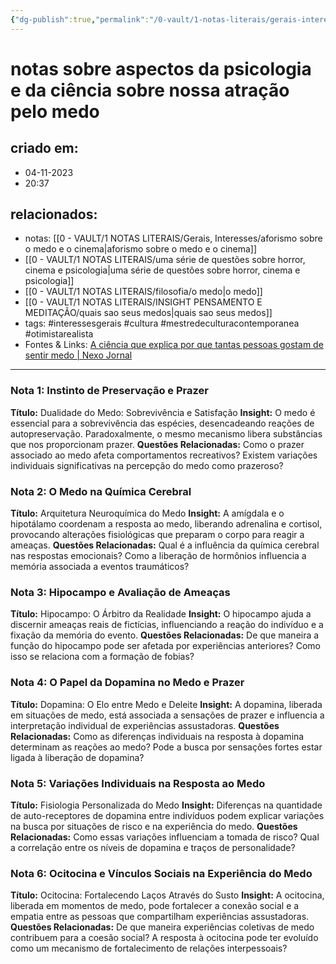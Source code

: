```yaml
---
{"dg-publish":true,"permalink":"/0-vault/1-notas-literais/gerais-interesses/notas-sobre-aspectos-da-psicologia-e-da-ciencia-sobre-nossa-atracao-pelo-medo/","tags":["interessesgerais","cultura","mestredeculturacontemporanea","otimistarealista"],"dgHomeLink":true,"dgShowLocalGraph":true,"dgShowFileTree":true,"dgEnableSearch":true}
---
```


# notas sobre aspectos da psicologia e da ciência sobre nossa atração pelo medo

## criado em: 
- 04-11-2023
- 20:37
## relacionados:
- notas: [[0 - VAULT/1 NOTAS LITERAIS/Gerais, Interesses/aforismo sobre o medo e o cinema\|aforismo sobre o medo e o cinema]]
- [[0 - VAULT/1 NOTAS LITERAIS/uma série de questões sobre horror, cinema e psicologia\|uma série de questões sobre horror, cinema e psicologia]]
- [[0 - VAULT/1 NOTAS LITERAIS/filosofia/o medo\|o medo]]
- [[0 - VAULT/1 NOTAS LITERAIS/INSIGHT PENSAMENTO E MEDITAÇÃO/quais sao seus medos\|quais sao seus medos]]
- tags: #interessesgerais #cultura #mestredeculturacontemporanea #otimistarealista 
- Fontes & Links: [A ciência que explica por que tantas pessoas gostam de sentir medo | Nexo Jornal](https://www.nexojornal.com.br/expresso/2017/10/31/A-ci%C3%AAncia-que-explica-por-que-tantas-pessoas-gostam-de-sentir-medo)
---
### Nota 1: Instinto de Preservação e Prazer
**Título:** Dualidade do Medo: Sobrevivência e Satisfação
**Insight:** O medo é essencial para a sobrevivência das espécies, desencadeando reações de autopreservação. Paradoxalmente, o mesmo mecanismo libera substâncias que nos proporcionam prazer.
**Questões Relacionadas:** Como o prazer associado ao medo afeta comportamentos recreativos? Existem variações individuais significativas na percepção do medo como prazeroso?

### Nota 2: O Medo na Química Cerebral
**Título:** Arquitetura Neuroquímica do Medo
**Insight:** A amígdala e o hipotálamo coordenam a resposta ao medo, liberando adrenalina e cortisol, provocando alterações fisiológicas que preparam o corpo para reagir a ameaças.
**Questões Relacionadas:** Qual é a influência da química cerebral nas respostas emocionais? Como a liberação de hormônios influencia a memória associada a eventos traumáticos?

### Nota 3: Hipocampo e Avaliação de Ameaças
**Título:** Hipocampo: O Árbitro da Realidade
**Insight:** O hipocampo ajuda a discernir ameaças reais de fictícias, influenciando a reação do indivíduo e a fixação da memória do evento.
**Questões Relacionadas:** De que maneira a função do hipocampo pode ser afetada por experiências anteriores? Como isso se relaciona com a formação de fobias?

### Nota 4: O Papel da Dopamina no Medo e Prazer
**Título:** Dopamina: O Elo entre Medo e Deleite
**Insight:** A dopamina, liberada em situações de medo, está associada a sensações de prazer e influencia a interpretação individual de experiências assustadoras.
**Questões Relacionadas:** Como as diferenças individuais na resposta à dopamina determinam as reações ao medo? Pode a busca por sensações fortes estar ligada à liberação de dopamina?

### Nota 5: Variações Individuais na Resposta ao Medo
**Título:** Fisiologia Personalizada do Medo
**Insight:** Diferenças na quantidade de auto-receptores de dopamina entre indivíduos podem explicar variações na busca por situações de risco e na experiência do medo.
**Questões Relacionadas:** Como essas variações influenciam a tomada de risco? Qual a correlação entre os níveis de dopamina e traços de personalidade?

### Nota 6: Ocitocina e Vínculos Sociais na Experiência do Medo
**Título:** Ocitocina: Fortalecendo Laços Através do Susto
**Insight:** A ocitocina, liberada em momentos de medo, pode fortalecer a conexão social e a empatia entre as pessoas que compartilham experiências assustadoras.
**Questões Relacionadas:** De que maneira experiências coletivas de medo contribuem para a coesão social? A resposta à ocitocina pode ter evoluído como um mecanismo de fortalecimento de relações interpessoais?
